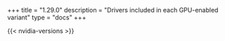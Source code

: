 +++
title = "1.29.0"
description = "Drivers included in each GPU-enabled variant"
type = "docs"
+++

{{< nvidia-versions >}}
